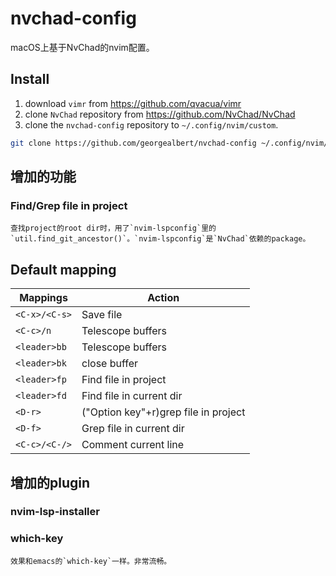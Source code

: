 # nvchad-config
  macOS上基于NvChad的nvim配置。

## Install
   1. download `vimr` from https://github.com/qvacua/vimr
   2. clone `NvChad` repository from https://github.com/NvChad/NvChad
   3. clone the `nvchad-config` repository to `~/.config/nvim/custom`.

```sh
git clone https://github.com/georgealbert/nvchad-config ~/.config/nvim/custom
```

## 增加的功能
### Find/Grep file in project
    查找project的root dir时，用了`nvim-lspconfig`里的`util.find_git_ancestor()`。`nvim-lspconfig`是`NvChad`依赖的package。

## Default mapping

| Mappings       | Action                                               |
|----------------|------------------------------------------------------|
| `<C-x>/<C-s>`  | Save file                                            |
| `<C-c>/n`      | Telescope buffers                                    |
| `<leader>bb`   | Telescope buffers                                    |
| `<leader>bk`   | close buffer                                         |
| `<leader>fp`   | Find file in project                                 |
| `<leader>fd`   | Find file in current dir                             |
| `<D-r>`        | ("Option key"+r)grep file in project                 |
| `<D-f>`        | Grep file in current dir                             |
| `<C-c>/<C-/>`  | Comment current line                                 |

## 增加的plugin
### nvim-lsp-installer
### which-key
    效果和emacs的`which-key`一样。非常流畅。
